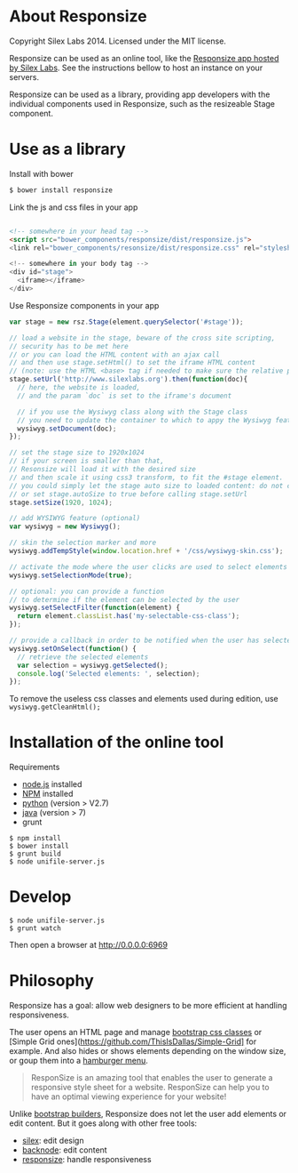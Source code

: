 # About Responsize

Copyright Silex Labs 2014. Licensed under the MIT license.

Responsize can be used as an online tool, like the [Responsize app hosted by Silex Labs](http://app.responsize.org/). See the instructions bellow to host an instance on your servers.

Responsize can be used as a library, providing app developers with the individual components used in Responsize, such as the resizeable Stage component.

# Use as a library

Install with bower

```sh
$ bower install responsize
```

Link the js and css files in your app

```html

<!-- somewhere in your head tag -->
<script src="bower_components/responsize/dist/responsize.js">
<link rel="bower_components/resonsize/dist/responsize.css" rel="stylesheet">

<!-- somewhere in your body tag -->
<div id="stage">
  <iframe></iframe>
</div>
```

Use Responsize components in your app

```js
var stage = new rsz.Stage(element.querySelector('#stage'));

// load a website in the stage, beware of the cross site scripting,
// security has to be met here
// or you can load the HTML content with an ajax call
// and then use stage.setHtml() to set the iframe HTML content
// (note: use the HTML <base> tag if needed to make sure the relative paths are loaded correctly)
stage.setUrl('http://www.silexlabs.org').then(function(doc){
  // here, the website is loaded,
  // and the param `doc` is set to the iframe's document

  // if you use the Wysiwyg class along with the Stage class
  // you need to update the container to which to appy the Wysiwyg feature
  wysiwyg.setDocument(doc);
});

// set the stage size to 1920x1024
// if your screen is smaller than that,
// Resonsize will load it with the desired size
// and then scale it using css3 transform, to fit the #stage element.
// you could simply let the stage auto size to loaded content: do not call Stage::setSize
// or set stage.autoSize to true before calling stage.setUrl
stage.setSize(1920, 1024);

// add WYSIWYG feature (optional)
var wysiwyg = new Wysiwyg();

// skin the selection marker and more
wysiwyg.addTempStyle(window.location.href + '/css/wysiwyg-skin.css');

// activate the mode where the user clicks are used to select elements
wysiwyg.setSelectionMode(true);

// optional: you can provide a function
// to determine if the element can be selected by the user
wysiwyg.setSelectFilter(function(element) {
  return element.classList.has('my-selectable-css-class');
});

// provide a callback in order to be notified when the user has selected an element
wysiwyg.setOnSelect(function() {
  // retrieve the selected elements
  var selection = wysiwyg.getSelected();
  console.log('Selected elements: ', selection);
});

```

To remove the useless css classes and elements used during edition, use ```wysiwyg.getCleanHtml();```

# Installation of the online tool

Requirements

* [node.js](http://nodejs.org/) installed
* [NPM](https://npmjs.org/) installed
* [python](https://www.python.org/downloads/) (version > V2.7)
* [java](https://www.java.com/en/download/index.jsp) (version > 7)
* grunt

```
$ npm install
$ bower install
$ grunt build
$ node unifile-server.js
```

# Develop

```
$ node unifile-server.js
$ grunt watch
```

Then open a browser at http://0.0.0.0:6969

# Philosophy

Responsize has a goal: allow web designers to be more efficient at handling responsiveness.

The user opens an HTML page and manage [bootstrap css classes](http://getbootstrap.com/) or [Simple Grid ones](https://github.com/ThisIsDallas/Simple-Grid] for example. And also hides or shows elements depending on the window size, or goup them into a [hamburger menu](http://www.designfloat.com/blog/2013/09/09/hamburger-menu-prominent-ui-evolution/).

> ResponSize is an amazing tool that enables the user to generate a responsive style sheet for a website. ResponSize can help you to have an optimal viewing experience for your website!

Unlike [bootstrap builders](http://bootstrapbay.com/blog/bootstrap-editors/), Responsize does not let the user add elements or edit content. But it goes along with other free tools:

* [silex](http://www.silex.me): edit design
* [backnode](http://backnode.io): edit content
* [responsize](http://responsize.org): handle responsiveness




